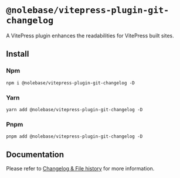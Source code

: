 # `@nolebase/vitepress-plugin-git-changelog`

A VitePress plugin enhances the readabilities for VitePress built sites.

## Install

### Npm

```shell
npm i @nolebase/vitepress-plugin-git-changelog -D
```

### Yarn

```shell
yarn add @nolebase/vitepress-plugin-git-changelog -D
```

### Pnpm

```shell
pnpm add @nolebase/vitepress-plugin-git-changelog -D
```

## Documentation

Please refer to [Changelog & File history](https://nolebase-integrations.ayaka.io/pages/en/integrations/vitepress-plugin-git-changelog/) for more information.
